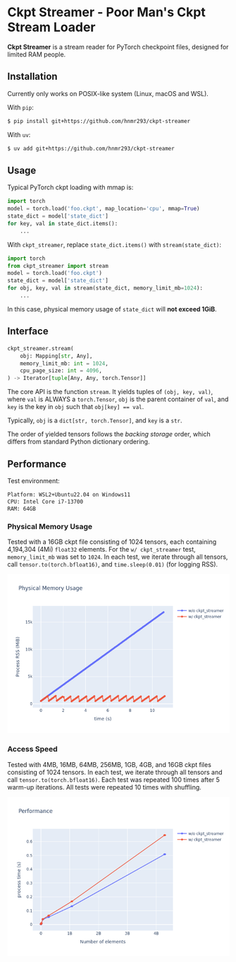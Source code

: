 # Ckpt Streamer - Poor Man's Ckpt Stream Loader

**Ckpt Streamer** is a stream reader for PyTorch checkpoint files, designed for limited RAM people.

## Installation

Currently only works on POSIX-like system (Linux, macOS and WSL).

With `pip`:

```bash
$ pip install git+https://github.com/hnmr293/ckpt-streamer
```

With `uv`:

```bash
$ uv add git+https://github.com/hnmr293/ckpt-streamer
```

## Usage

Typical PyTorch ckpt loading with mmap is:

```python
import torch
model = torch.load('foo.ckpt', map_location='cpu', mmap=True)
state_dict = model['state_dict']
for key, val in state_dict.items():
    ...
```

With `ckpt_streamer`, replace `state_dict.items()` with `stream(state_dict)`:

```python
import torch
from ckpt_streamer import stream
model = torch.load('foo.ckpt')
state_dict = model['state_dict']
for obj, key, val in stream(state_dict, memory_limit_mb=1024):
    ...
```

In this case, physical memory usage of `state_dict` will **not exceed 1GiB**.

## Interface

```python
ckpt_streamer.stream(
    obj: Mapping[str, Any],
    memory_limit_mb: int = 1024,
    cpu_page_size: int = 4096,
) -> Iterator[tuple[Any, Any, torch.Tensor]]
```

The core API is the function `stream`. It yields tuples of `(obj, key, val)`, where `val` is ALWAYS a `torch.Tensor`, `obj` is the parent container of `val`, and `key` is the key in `obj` such that `obj[key] == val`.

Typically, `obj` is a `dict[str, torch.Tensor]`, and `key` is a `str`.

The order of yielded tensors follows the *backing storage* order, which differs from standard Python dictionary ordering.

## Performance

Test environment:
```
Platform: WSL2+Ubuntu22.04 on Windows11
CPU: Intel Core i7-13700
RAM: 64GB
```

### Physical Memory Usage

Tested with a 16GB ckpt file consisting of 1024 tensors, each containing 4,194,304 (4Mi) `float32` elements. For the `w/ ckpt_streamer` test, `memory_limit_mb` was set to `1024`. In each test, we iterate through all tensors, call `tensor.to(torch.bfloat16)`, and `time.sleep(0.01)` (for logging RSS).

![Physical memory usage](test/test.png)

### Access Speed

Tested with 4MB, 16MB, 64MB, 256MB, 1GB, 4GB, and 16GB ckpt files consisting of 1024 tensors. In each test, we iterate through all tensors and call `tensor.to(torch.bfloat16)`. Each test was repeated 100 times after 5 warm-up iterations. All tests were repeated 10 times with shuffling.

![Access speed](test/perf.png)
